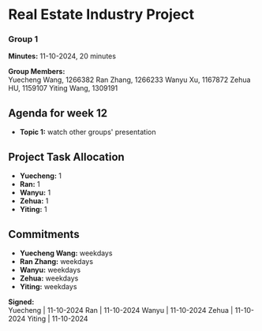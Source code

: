 # Real Estate Industry Project
### Group 1

**Minutes:** 11-10-2024, 20 minutes

**Group Members:**  
Yuecheng Wang, 1266382
Ran Zhang, 1266233
Wanyu Xu, 1167872
Zehua HU, 1159107
Yiting Wang, 1309191


## Agenda for week 12
- **Topic 1:** watch other groups' presentation


## Project Task Allocation
- **Yuecheng:** 1
- **Ran:** 1
- **Wanyu:** 1
- **Zehua:** 1
- **Yiting:** 1


## Commitments
- **Yuecheng Wang:** weekdays
- **Ran Zhang:** weekdays
- **Wanyu:** weekdays
- **Zehua:** weekdays
- **Yiting:** weekdays

**Signed:**  
Yuecheng | 11-10-2024
Ran | 11-10-2024
Wanyu | 11-10-2024
Zehua | 11-10-2024
Yiting | 11-10-2024